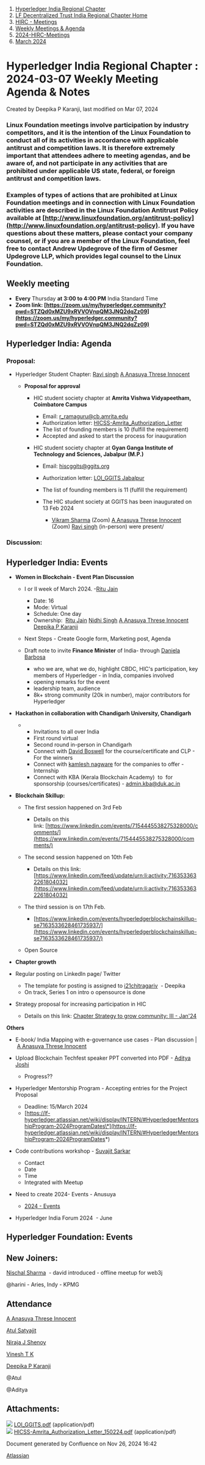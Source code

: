 1. [Hyperledger India Regional Chapter](index.html)
2. [LF Decentralized Trust India Regional Chapter Home](LF-Decentralized-Trust-India-Regional-Chapter-Home_19169282.html)
3. [HIRC - Meetings](HIRC---Meetings_19169350.html)
4. [Weekly Meetings &amp; Agenda](19169352.html)
5. [2024-HIRC-Meetings](2024-HIRC-Meetings_19171429.html)
6. [March 2024](March-2024_19171605.html)

# Hyperledger India Regional Chapter : 2024-03-07 Weekly Meeting Agenda &amp; Notes

Created by Deepika P Karanji, last modified on Mar 07, 2024

### **Linux Foundation meetings involve participation by industry competitors, and it is the intention of the Linux Foundation to conduct all of its activities in accordance with applicable antitrust and competition laws. It is therefore extremely important that attendees adhere to meeting agendas, and be aware of, and not participate in any activities that are prohibited under applicable US state, federal, or foreign antitrust and competition laws.**

### **Examples of types of actions that are prohibited at Linux Foundation meetings and in connection with Linux Foundation activities are described in the Linux Foundation Antitrust Policy available at [http://www.linuxfoundation.org/antitrust-policy](http://www.linuxfoundation.org/antitrust-policy). If you have questions about these matters, please contact your company counsel, or if you are a member of the Linux Foundation, feel free to contact Andrew Updegrove of the firm of Gesmer Updegrove LLP, which provides legal counsel to the Linux Foundation.**

## **Weekly meeting**

- **Every** Thursday **at 3:00 to 4:00 PM** India Standard Time
- **Zoom link: [https://zoom.us/my/hyperledger.community?pwd=STZQd0xMZU9xRVVOVnpQM3JNQ2dqZz09](https://zoom.us/my/hyperledger.community?pwd=STZQd0xMZU9xRVVOVnpQM3JNQ2dqZz09)**

## **Hyperledger India: Agenda**

### Proposal:

- Hyperledger Student Chapter: [Ravi singh](https://lf-hyperledger.atlassian.net/wiki/people/6207b125f5d29a0068fd3a32?ref=confluence) [A Anasuya Threse Innocent](https://lf-hyperledger.atlassian.net/wiki/people/712020:661aa2f0-0e5a-4e8d-b57b-de10204ea99b?ref=confluence) 
  
  - **Proposal for approval**
    
    - HIC student society chapter at **Amrita Vishwa Vidyapeetham, Coimbatore Campus**
      
      - Email: [r\_ramaguru@cb.amrita.edu](mailto:r_ramaguru@cb.amrita.edu)
      - Authorization letter: [HICSS-Amrita\_Authorization\_Letter](attachments/19171602/19171603.pdf)
      - The list of founding members is 10 (fulfill the requirement)
      - Accepted and asked to start the process for inauguration
    - HIC student society chapter at **Gyan Ganga Institute of Technology and Sciences, Jabalpur (M.P.)**
      
      - Email: [hiscggits@ggits.org](mailto:hiscggits@ggits.org)
      - Authorization letter: [LOI\_GGITS Jabalpur](attachments/19171602/19171601.pdf)
      - The list of founding members is 11 (fulfill the requirement)
      - The HIC student society at GGITS has been inaugurated on 13 Feb 2024
        
        - [Vikram Sharma](https://lf-hyperledger.atlassian.net/wiki/people/712020:af0c3f29-e190-4dc2-9098-9266b1dc0dab?ref=confluence) (Zoom) [A Anasuya Threse Innocent](https://lf-hyperledger.atlassian.net/wiki/people/712020:661aa2f0-0e5a-4e8d-b57b-de10204ea99b?ref=confluence) (Zoom) [Ravi singh](https://lf-hyperledger.atlassian.net/wiki/people/6207b125f5d29a0068fd3a32?ref=confluence) (in-person) were present/

### Discussion:

## **Hyperledger India: Events**

- **Women in Blockchain - Event Plan Discussion**
  
  - I or II week of March 2024. -[Ritu Jain](https://lf-hyperledger.atlassian.net/wiki/people/557058:5c9c59c5-fd5d-49e5-9535-364abb623584?ref=confluence) 
    
    - Date: 16
    - Mode: Virtual
    - Schedule: One day
    - Ownership:  [Ritu Jain](https://lf-hyperledger.atlassian.net/wiki/people/557058:5c9c59c5-fd5d-49e5-9535-364abb623584?ref=confluence) [Nidhi Singh](https://lf-hyperledger.atlassian.net/wiki/people/712020:0f4b10ea-b6e4-43be-8d68-0fbeb9d94639?ref=confluence) [A Anasuya Threse Innocent](https://lf-hyperledger.atlassian.net/wiki/people/712020:661aa2f0-0e5a-4e8d-b57b-de10204ea99b?ref=confluence) [Deepika P Karanji](https://lf-hyperledger.atlassian.net/wiki/people/712020:34119971-4220-42fd-b14f-cf9dee0205ef?ref=confluence)
  - Next Steps - Create Google form, Marketing post, Agenda
    
  - Draft note to invite **Finance Minister** of India- through [Daniela Barbosa](https://lf-hyperledger.atlassian.net/wiki/people/5c0f0d72470dea35d6935354?ref=confluence) 
    
    - who we are, what we do, highlight CBDC, HIC's participation, key members of Hyperledger - in India, companies involved
    - opening remarks for the event
    - leadership team, audience
    - 8k+ strong community (20k in number), major contributors for Hyperledger

<!--THE END-->

- **Hackathon in collaboration with Chandigarh University, Chandigarh**
  
  - - Invitations to all over India
    - First round virtual
    - Second round in-person in Chandigarh
    - Connect with [David Boswell](https://lf-hyperledger.atlassian.net/wiki/people/70121:0a14f738-3039-421f-a6a9-a83d19f23227?ref=confluence) for the course/certificate and CLP - For the winners
    - Connect with [kamlesh nagware](https://lf-hyperledger.atlassian.net/wiki/people/557058:8e1fc425-f938-4b39-ad13-9cd8b0ddde52?ref=confluence) for the companies to offer - Internship
    - Connect with KBA (Kerala Blockchain Academy)  to  for sponsorship (courses/certificates) - [admin.kba@duk.ac.in](mailto:admin.kba@duk.ac.in)

<!--THE END-->

- **Blockchain Skillup:**
  
  - The first session happened on 3rd Feb
    
    - Details on this link: [https://www.linkedin.com/events/7154445538275328000/comments/](https://www.linkedin.com/events/7154445538275328000/comments/)
  - The second session happened on 10th Feb
    
    - Details on this link: [https://www.linkedin.com/feed/update/urn:li:activity:7163533632261804032](https://www.linkedin.com/feed/update/urn:li:activity:7163533632261804032)
  - The third session is on 17th Feb.
    
    - [https://www.linkedin.com/events/hyperledgerblockchainskillup-se7163533628461735937/](https://www.linkedin.com/events/hyperledgerblockchainskillup-se7163533628461735937/)
  - Open Source

<!--THE END-->

- **Chapter growth**
- Regular posting on LinkedIn page/ Twitter
  
  - The template for posting is assigned to [i21chitragariv](https://lf-hyperledger.atlassian.net/wiki/people/61dfed8fe67ea2006b477b5c?ref=confluence)  - Deepika
  - On track, Series 1 on intro o opensource is done
- Strategy proposal for increasing participation in HIC
  
  - Details on this link: [Chapter Strategy to grow community: III - Jan'24](https://lf-hyperledger.atlassian.net/wiki/display/HIRC/Chapter+Strategy+to+grow+community%3A+III+-+Jan%2724)

**Others**

- E-book/ India Mapping with e-governance use cases - Plan discussion | [A Anasuya Threse Innocent](https://lf-hyperledger.atlassian.net/wiki/people/712020:661aa2f0-0e5a-4e8d-b57b-de10204ea99b?ref=confluence)
- Upload Blockchain Techfest speaker PPT converted into PDF - [Aditya Joshi](https://lf-hyperledger.atlassian.net/wiki/people/5a5129ceb12c7029722bbcac?ref=confluence) 
  
  - Progress??
- Hyperledger Mentorship Program - Accepting entries for the Project Proposal
  
  - Deadline: 15/March 2024
  - [https://lf-hyperledger.atlassian.net/wiki/display/INTERN/#HyperledgerMentorshipProgram-2024ProgramDates\*](https://lf-hyperledger.atlassian.net/wiki/display/INTERN/#HyperledgerMentorshipProgram-2024ProgramDates*)
- Code contributions workshop - [Suvajit Sarkar](https://lf-hyperledger.atlassian.net/wiki/people/712020:9a33b8cc-fcb9-4626-9e09-7f700c9c2300?ref=confluence) 
  
  - Contact
  - Date
  - Time
  - Integrated with Meetup

<!--THE END-->

- Need to create 2024- Events - Anusuya
  
  - [2024 - Events](https://lf-hyperledger.atlassian.net/wiki/display/HIRC/2024+-+Events)
- Hyperledger India Forum 2024  - June

## **Hyperledger Foundation: Events**

## New Joiners:

[Nischal Sharma](https://lf-hyperledger.atlassian.net/wiki/people/63b4047c4bc858b303ce4eae?ref=confluence)  - david introduced - offline meetup for web3j

@harini - Aries, Indy - KPMG

## Attendance

[A Anasuya Threse Innocent](https://lf-hyperledger.atlassian.net/wiki/people/712020:661aa2f0-0e5a-4e8d-b57b-de10204ea99b?ref=confluence) 

[Atul Satyajit](https://lf-hyperledger.atlassian.net/wiki/people/712020:a7541b38-256d-44b7-af13-3cab4653c38d?ref=confluence) 

[Niraja J Shenoy](https://lf-hyperledger.atlassian.net/wiki/people/712020:f485c650-3028-4d16-80ae-75f147acf78c?ref=confluence) 

[Vinesh T K](https://lf-hyperledger.atlassian.net/wiki/people/712020:a7dcb51f-2f7c-4b0f-bf14-b99b67ba7f32?ref=confluence) 

[Deepika P Karanji](https://lf-hyperledger.atlassian.net/wiki/people/712020:34119971-4220-42fd-b14f-cf9dee0205ef?ref=confluence) 

@Atul 

@Aditya 

## Attachments:

![](images/icons/bullet_blue.gif) [LOI\_GGITS.pdf](attachments/19171602/19171601.pdf) (application/pdf)  
![](images/icons/bullet_blue.gif) [HICSS-Amrita\_Authorization\_Letter\_150224.pdf](attachments/19171602/19171603.pdf) (application/pdf)

Document generated by Confluence on Nov 26, 2024 16:42

[Atlassian](http://www.atlassian.com/)
